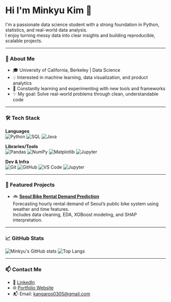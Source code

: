# Hi I'm Minkyu Kim 👋

I'm a passionate data science student with a strong foundation in Python, statistics, and real-world data analysis.  
I enjoy turning messy data into clear insights and building reproducible, scalable projects.

---

### 🚀 About Me
- 🎓 University of California, Berkeley | Data Science
- 💡 Interested in machine learning, data visualization, and product analytics
- 🧠 Constantly learning and experimenting with new tools and frameworks
- ✨ My goal: Solve real-world problems through clean, understandable code

---

### 🛠️ Tech Stack
**Languages**  
![Python](https://img.shields.io/badge/-Python-3776AB?style=flat&logo=python&logoColor=white)
![SQL](https://img.shields.io/badge/-SQL-4479A1?style=flat&logo=postgresql&logoColor=white)
![Java](https://img.shields.io/badge/-Java-007396?style=flat&logo=java&logoColor=white)

**Libraries/Tools**  
![Pandas](https://img.shields.io/badge/-Pandas-150458?style=flat&logo=pandas&logoColor=white)
![NumPy](https://img.shields.io/badge/-NumPy-013243?style=flat&logo=numpy&logoColor=white)
![Matplotlib](https://img.shields.io/badge/-Matplotlib-11557C?style=flat&logo=matplotlib&logoColor=white)
![Jupyter](https://img.shields.io/badge/-Jupyter-F37626?style=flat&logo=jupyter&logoColor=white)

**Dev & Infra**  
![Git](https://img.shields.io/badge/-Git-F05032?style=flat&logo=git&logoColor=white)
![GitHub](https://img.shields.io/badge/-GitHub-181717?style=flat&logo=github&logoColor=white)
![VS Code](https://img.shields.io/badge/-VS%20Code-007ACC?style=flat&logo=visual-studio-code&logoColor=white)
![Jupyter](https://img.shields.io/badge/-Jupyter-F37626?style=flat&logo=jupyter&logoColor=white)

---

### 📂 Featured Projects
- 🚲 **[Seoul Bike Rental Demand Prediction](https://github.com/crunchy-child/seoul-bike-demand)**  
  Forecasting hourly rental demand of Seoul’s public bike system using weather and time features.  
  Includes data cleaning, EDA, XGBoost modeling, and SHAP interpretation.

---

### 📈 GitHub Stats
![Minkyu's GitHub stats](https://github-readme-stats.vercel.app/api?username=crunchy-child&show_icons=true&theme=default)
![Top Langs](https://github-readme-stats.vercel.app/api/top-langs/?username=crunchy-child&layout=compact&theme=default)

---

### 📫 Contact Me
- 💼 [LinkedIn](https://www.linkedin.com/in/minkyu-kim-a4677827a/)
- 🌐 [Portfolio Website](https://your-website.com)
- 📬 Email: kangaroo0305@gmail.com
